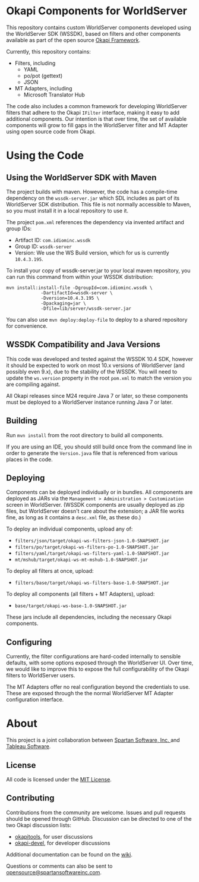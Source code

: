 Okapi Components for WorldServer
================================

This repository contains custom WorldServer components developed using the
WorldServer SDK (WSSDK), based on filters and other components available as
part of the open source [Okapi Framework](http://okapi.opentag.com/).

Currently, this repository contains:

* Filters, including
   * YAML
   * po/pot (gettext)
   * JSON
* MT Adapters, including
   * Microsoft Translator Hub

The code also includes a common framework for developing WorldServer filters
that adhere to the Okapi `IFilter` interface, making it easy to add
additional components.  Our intention is that over time, the set of
available components will grow to fill gaps in the WorldServer filter and
MT Adapter using open source code from Okapi.

Using the Code
==============

Using the WorldServer SDK with Maven
------------------------------------
The project builds with maven.  However, the code has a compile-time dependency
on the `wssdk-server.jar` which SDL includes as part of its WorldServer
SDK distribution.  This file is not normally accessible to Maven, so you
must install it in a local repository to use it.

The project `pom.xml` references the dependency via invented artifact
and group IDs:

* Artifact ID: `com.idiominc.wssdk`
* Group ID: `wssdk-server`
* Version: We use the WS Build version, which for us is currently `10.4.3.195`. 

To install your copy of wssdk-server.jar to your local maven repository, you
can run this command from within your WSSDK distribution:

    mvn install:install-file -DgroupId=com.idiominc.wssdk \
                 -DartifactId=wssdk-server \
                 -Dversion=10.4.3.195 \
                 -Dpackaging=jar \
                 -Dfile=lib/server/wssdk-server.jar 

You can also use `mvn deploy:deploy-file` to deploy to a shared repository
for convenience.

WSSDK Compatibility and Java Versions
-------------------------------------
This code was developed and tested against the WSSDK 10.4 SDK, however it
should be expected to work on most 10.x versions of WorldServer (and possibly
even 9.x), due to the stability of the WSSDK.  You will need to update the
`ws.version` property in the root `pom.xml` to match the version you are
compiling against.

All Okapi releases since M24 require Java 7 or later, so these components must 
be deployed to a WorldServer instance running Java 7 or later.

Building
--------
Run `mvn install` from the root directory to build all components.

If you are using an IDE, you should still build once from the command line
in order to generate the `Version.java` file that is referenced from various
places in the code.

Deploying
---------

Components can be deployed individually or in bundles.  All components
are deployed as JARs via the `Management > Administration > Customization`
screen in WorldServer.  (WSSDK components are usually deployed as zip files,
but WorldServer doesn't care about the extension; a JAR file works fine, as
long as it contains a `desc.xml` file, as these do.)

To deploy an individual components, upload any of:

* `filters/json/target/okapi-ws-filters-json-1.0-SNAPSHOT.jar`
* `filters/po/target/okapi-ws-filters-po-1.0-SNAPSHOT.jar`
* `filters/yaml/target/okapi-ws-filters-yaml-1.0-SNAPSHOT.jar`
* `mt/mshub/target/okapi-ws-mt-mshub-1.0-SNAPSHOT.jar`

To deploy all filters at once, upload:

* `filters/base/target/okapi-ws-filters-base-1.0-SNAPSHOT.jar`

To deploy all components (all filters + MT Adapters), upload:

* `base/target/okapi-ws-base-1.0-SNAPSHOT.jar`

These jars include all dependencies, including the necessary Okapi components.

Configuring
-----------

Currently, the filter configurations are hard-coded internally to sensible 
defaults, with some options exposed through the WorldServer UI.  Over time,
we would like to improve this to expose the full configurability of the
Okapi filters to WorldServer users.

The MT Adapters offer no real configuration beyond the credentials to use.
These are exposed through the the normal WorldServer MT Adapter configuration
interface.

About
=====
This project is a joint collaboration between [Spartan Software, Inc.
](http://spartansoftwareinc.com) and [Tableau Software](http://www.tableau.com/).

License
-------
All code is licensed under the 
[MIT License](https://opensource.org/licenses/MIT).

Contributing
------------

Contributions from the community are welcome.  Issues and pull requests should
be opened through GitHub.  Discussion can be directed to one of the two Okapi
discussion lists:

* [okapitools](https://groups.yahoo.com/neo/groups/okapitools/conversations/messages), for user discussions
* [okapi-devel](https://groups.google.com/forum/#!forum/okapi-devel), for developer discussions

Additional documentation can be found on the
[wiki](https://github.com/spartansw/okapi-worldserver-components/wiki).

Questions or comments can also be sent to [opensource@spartansoftwareinc.com](mailto:opensource@spartansoftwareinc.com).
